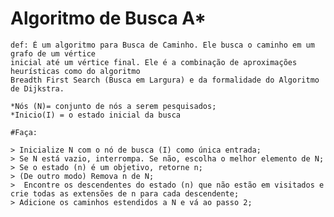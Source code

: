 # Algoritmo de Busca A*

	def: É um algoritmo para Busca de Caminho. Ele busca o caminho em um grafo de um vértice 
	inicial até um vértice final. Ele é a combinação de aproximações heurísticas como do algoritmo
	Breadth First Search (Busca em Largura) e da formalidade do Algoritmo de Dijkstra.

	*Nós (N)= conjunto de nós a serem pesquisados;
	*Inicio(I) = o estado inicial da busca

	#Faça:

	> Inicialize N com o nó de busca (I) como única entrada;
	> Se N está vazio, interrompa. Se não, escolha o melhor elemento de N;
	> Se o estado (n) é um objetivo, retorne n;
	> (De outro modo) Remova n de N;
	>  Encontre os descendentes do estado (n) que não estão em visitados e crie todas as extensões de n para cada descendente;
	> Adicione os caminhos estendidos a N e vá ao passo 2;
